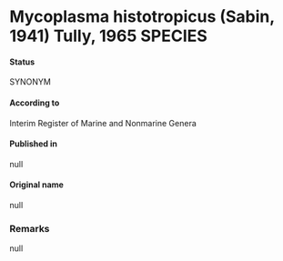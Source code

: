 # Mycoplasma histotropicus (Sabin, 1941) Tully, 1965 SPECIES

#### Status
SYNONYM

#### According to
Interim Register of Marine and Nonmarine Genera

#### Published in
null

#### Original name
null

### Remarks
null
